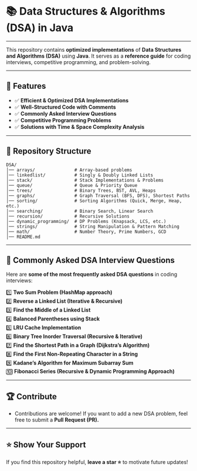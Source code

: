 

# 📚 Data Structures & Algorithms (DSA) in Java 

---

This repository contains **optimized implementations** of **Data Structures and Algorithms (DSA)** using **Java**. It serves as a **reference guide** for coding interviews, competitive programming, and problem-solving.

---

## 🚀 Features  
- ✅ **Efficient & Optimized DSA Implementations**  
- ✅ **Well-Structured Code with Comments**  
- ✅ **Commonly Asked Interview Questions**  
- ✅ **Competitive Programming Problems**  
- ✅ **Solutions with Time & Space Complexity Analysis**  

---

## 📂 Repository Structure  
```
DSA/
│── arrays/               # Array-based problems  
│── linkedlist/           # Singly & Doubly Linked Lists  
│── stack/                # Stack Implementations & Problems  
│── queue/                # Queue & Priority Queue  
│── trees/                # Binary Trees, BST, AVL, Heaps  
│── graphs/               # Graph Traversal (BFS, DFS), Shortest Paths  
│── sorting/              # Sorting Algorithms (Quick, Merge, Heap, etc.)  
│── searching/            # Binary Search, Linear Search  
│── recursion/            # Recursive Solutions  
│── dynamic_programming/  # DP Problems (Knapsack, LCS, etc.)  
│── strings/              # String Manipulation & Pattern Matching  
│── math/                 # Number Theory, Prime Numbers, GCD  
│── README.md  
```

---

## 📌 Commonly Asked DSA Interview Questions  

Here are **some of the most frequently asked DSA questions** in coding interviews:  

1️⃣ **Two Sum Problem (HashMap approach)**  
2️⃣ **Reverse a Linked List (Iterative & Recursive)**  
3️⃣ **Find the Middle of a Linked List**  
4️⃣ **Balanced Parentheses using Stack**  
5️⃣ **LRU Cache Implementation**  
6️⃣ **Binary Tree Inorder Traversal (Recursive & Iterative)**  
7️⃣ **Find the Shortest Path in a Graph (Dijkstra’s Algorithm)**  
8️⃣ **Find the First Non-Repeating Character in a String**  
9️⃣ **Kadane’s Algorithm for Maximum Subarray Sum**  
🔟 **Fibonacci Series (Recursive & Dynamic Programming Approach)**  

---



## 🏆 Contribute  
- Contributions are welcome! If you want to add a new DSA problem, feel free to submit a **Pull Request (PR).**  

---

## ⭐ Show Your Support  
If you find this repository helpful, **leave a star ⭐** to motivate future updates!  
